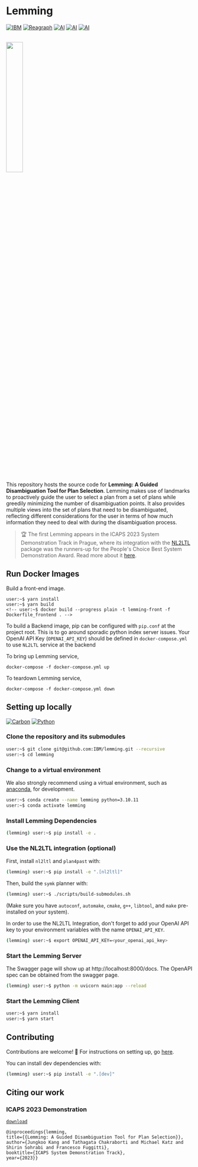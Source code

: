 # Lemming

[![IBM](https://img.shields.io/badge/IBM%20Research-AI-red)](https://research.ibm.com)
[![Reagraph](https://img.shields.io/badge/REAGRAPH-green)](https://reagraph.dev)
[![AI](https://img.shields.io/badge/AI-ForbidIterative-purple)](https://github.com/IBM/forbiditerative)
[![AI](https://img.shields.io/badge/AI-Plan4Past-blue)](https://github.com/whitemech/Plan4Past)
[![AI](https://img.shields.io/badge/AI-NL2LTL-cyan)](https://github.com/IBM/nl2ltl)

<br/>
<img src="https://user-images.githubusercontent.com/4764242/250650534-868a817a-38b2-425b-aaa4-b30721ae3698.png" width="30%" height="auto" />

This repository hosts the source code for **Lemming: A Guided Disambiguation Tool for Plan Selection**.
Lemming makes use of landmarks to proactively guide the user to select a plan from a set of plans
while greedily minimizing the number of disambiguation points. It also provides multiple views into the set of
plans that need to be disambiguated, reflecting different considerations for the user in terms of how much
information they need to deal with during the disambiguation process.

> 🏆 The first Lemming appears in the ICAPS 2023 System Demonstration Track in Prague, where its integration with
> the [NL2LTL](https://github.com/IBM/nl2ltl) package was the runners-up for the People's Choice Best System Demonstration
> Award. Read more about it [here](https://icaps23.icaps-conference.org/demos/papers/692_paper.pdf).


## Run Docker Images

Build a front-end image.

```
user:~$ yarn install
user:~$ yarn build
<!-- user:~$ docker build --progress plain -t lemming-front -f Dockerfile_frontend . -->
```

To build a Backend image, pip can be configured with `pip.conf` at the project root. This is to go around sporadic python index server issues. Your OpenAI API Key (`OPENAI_API_KEY`) should be defined in `docker-compose.yml` to use `NL2LTL` service at the backend

<!-- Build a backend image. Make sure that there is no local cache for cmake or make for symk.

```
user:~$ docker build --progress plain -t lemming-backend -f Dockerfile_backend .
``` -->
To bring up Lemming service,

```
docker-compose -f docker-compose.yml up
```

To teardown Lemming service,

```
docker-compose -f docker-compose.yml down
```


## Setting up locally

[![Carbon](https://img.shields.io/badge/carbon-v11-black)](https://www.carbondesignsystem.com)
[![Python](https://img.shields.io/badge/python-3.10-dark%20green)](https://www.carbondesignsystem.com)

### Clone the repository and its submodules

```bash
user:~$ git clone git@github.com:IBM/lemming.git --recursive
user:~$ cd lemming
```

### Change to a virtual environment

We also strongly recommend using a virtual environment, such
as [anaconda](https://www.anaconda.com/), for development.

```bash
user:~$ conda create --name lemming python=3.10.11
user:~$ conda activate lemming
```

### Install Lemming Dependencies

```bash
(lemming) user:~$ pip install -e .
```

### Use the NL2LTL integration (optional)

First, install `nl2ltl` and `plan4past` with:

```bash
(lemming) user:~$ pip install -e ".[nl2ltl]"
```

Then, build the `symk` planner with:

```bash
(lemming) user:~$ ./scripts/build-submodules.sh
```

(Make sure you have `autoconf`, `automake`, `cmake`, `g++`, `libtool`, and
`make` pre-installed on your system).

In order to use the NL2LTL Integration, don't forget to add your OpenAI API key
to your environment variables with the name `OPENAI_API_KEY`.

```bash
(lemming) user:~$ export OPENAI_API_KEY=<your_openai_api_key>
```

### Start the Lemming Server

The Swagger page will show up at http://localhost:8000/docs. The OpenAPI spec can be obtained from the swagger page.

```bash
(lemming) user:~$ python -m uvicorn main:app --reload
```

### Start the Lemming Client

```bash
user:~$ yarn install
user:~$ yarn start
```

## Contributing

Contributions are welcome! 🤗 For instructions on setting up, go [here](docs/CONTRIBUTING.md).

You can install dev dependencies with:

```bash
(lemming) user:~$ pip install -e ".[dev]"
```

## Citing our work

### ICAPS 2023 Demonstration

[`download`](https://icaps23.icaps-conference.org/demos/papers/692_paper.pdf)

```
@inproceedings{lemming,
title={{Lemming: A Guided Disambiguation Tool for Plan Selection}},
author={Jungkoo Kang and Tathagata Chakraborti and Michael Katz and Shirin Sohrabi and Francesco Fuggitti},
booktitle={ICAPS System Demonstration Track},
year={2023}}
```
